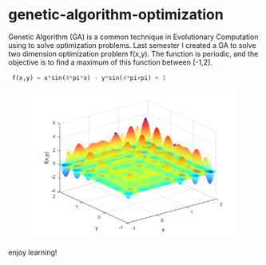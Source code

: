 # genetic-algorithm-optimization
 Genetic Algorithm (GA) is a common technique in Evolutionary Computation using to solve optimization problems. Last semester I created a GA to solve two dimension optimization problem f(x,y). The function is periodic, and the objective is to find a maximum of this function between [-1,2].

```python
 f(x,y) = x*sin(4*pi*x) - y*sin(4*pi+pi) + 1
 ```

 <p align="center">
 <img src="https://github.com/Alro10/genetic-algorithm-optimization/blob/master/fx.png" alt="alt text" width="80%" height="60%">
 </p>

 enjoy learning!
